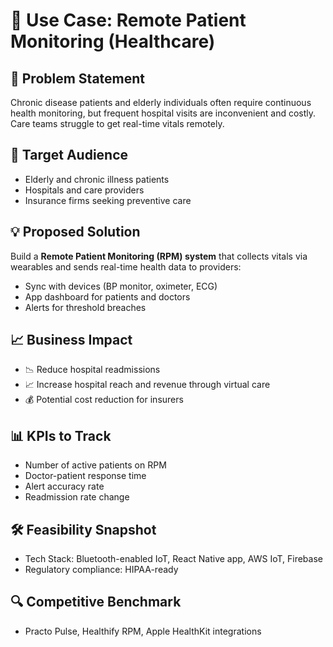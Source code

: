 # 🏥 Use Case: Remote Patient Monitoring (Healthcare)

## 📌 Problem Statement
Chronic disease patients and elderly individuals often require continuous health monitoring, but frequent hospital visits are inconvenient and costly. Care teams struggle to get real-time vitals remotely.

## 🎯 Target Audience
- Elderly and chronic illness patients
- Hospitals and care providers
- Insurance firms seeking preventive care

## 💡 Proposed Solution
Build a **Remote Patient Monitoring (RPM) system** that collects vitals via wearables and sends real-time health data to providers:
- Sync with devices (BP monitor, oximeter, ECG)
- App dashboard for patients and doctors
- Alerts for threshold breaches

## 📈 Business Impact
- 📉 Reduce hospital readmissions
- 📈 Increase hospital reach and revenue through virtual care
- 💰 Potential cost reduction for insurers

## 📊 KPIs to Track
- Number of active patients on RPM
- Doctor-patient response time
- Alert accuracy rate
- Readmission rate change

## 🛠 Feasibility Snapshot
- Tech Stack: Bluetooth-enabled IoT, React Native app, AWS IoT, Firebase
- Regulatory compliance: HIPAA-ready

## 🔍 Competitive Benchmark
- Practo Pulse, Healthify RPM, Apple HealthKit integrations
